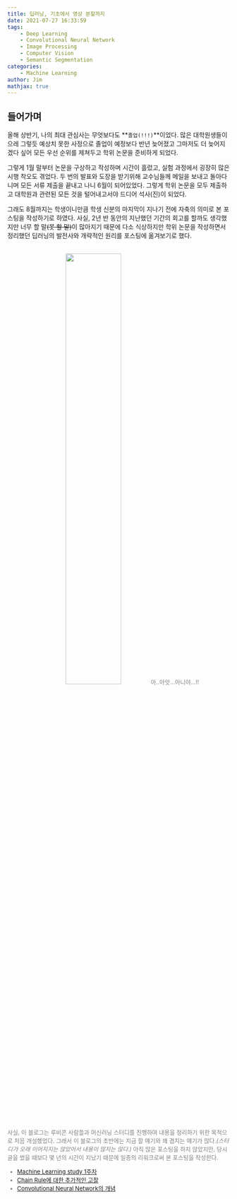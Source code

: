```yaml
---
title: 딥러닝, 기초에서 영상 분할까지
date: 2021-07-27 16:33:59
tags:
    - Deep Learning
    - Convolutional Neural Network
    - Image Processing
    - Computer Vision
    - Semantic Segmentation
categories:
    - Machine Learning
author: Jim
mathjax: true
---
```


## 들어가며

올해 상반기, 나의 최대 관심사는 무엇보다도 **`졸업(!!!)`**이었다. 많은 대학원생들이 으레 그렇듯 예상치 못한 사정으로 졸업이 예정보다 반년 늦어졌고 그마저도 더 늦어지겠다 싶어 모든 우선 순위를 제쳐두고 학위 논문을 준비하게 되었다.

그렇게 1월 말부터 논문을 구상하고 작성하며 시간이 흘렀고, 실험 과정에서 굉장히 많은 시행 착오도 겪었다. 두 번의 발표와 도장을 받기위해 교수님들께 메일을 보내고 돌아다니며 모든 서류 제출을 끝내고 나니 6월이 되어있었다. 그렇게 학위 논문을 모두 제출하고 대학원과 관련된 모든 것을 털어내고서야 드디어 석사(진)이 되었다.

그래도 8월까지는 학생이니만큼 학생 신분의 마지막이 지나기 전에 자축의 의미로 본 포스팅을 작성하기로 하였다. 사실, 2년 반 동안의 지난했던 기간의 회고를 할까도 생각했지만 너무 할 말~~(못 할 말)~~이 많아지기 때문에 다소 식상하지만 학위 논문을 작성하면서 정리했던 딥러닝의 발전사와 개략적인 원리를 포스팅에 옮겨보기로 했다.

<!--more-->

<br>
<center>
<img src="/images/deep-learning-from-scratch-to-image-segmentation/simpson_graduate_student.jpeg" width="50%">
<font size="2" color="gray"> 아..아앗...아니야...!!<font>
</center>
<br>

사실, 이 블로그는 루비콘 사람들과 머신러닝 스터디를 진행하며 내용을 정리하기 위한 목적으로 처음 개설했었다. 그래서 이 블로그의 초반에는 지금 할 얘기와 꽤 겹치는 얘기가 많다.*(스터디가 오래 이어지지는 않았어서 내용이 많지는 않다.)* 아직 많은 포스팅을 하지 않았지만, 당시 글을 썼을 때보다 몇 년의 시간이 지났기 때문에 일종의 리워크로써 본 포스팅을 작성한다.

- [Machine Learning study 1주차](https://jimheo.github.io/2018/10/10/ml-study-week1/)
- [Chain Rule에 대한 추가적인 고찰](https://jimheo.github.io/2018/10/10/extra-consideration-of-chain-rule/)
- [Convolutional Neural Network의 개념](https://jimheo.github.io/2018/10/10/concept-of-cnn/)